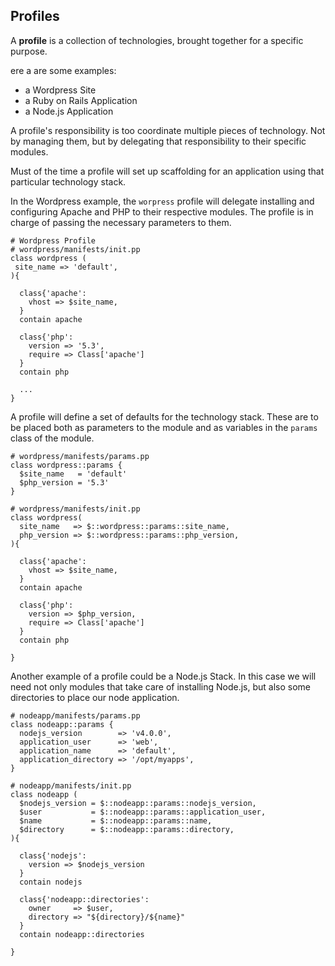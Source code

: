 ## Profiles

A **profile** is a collection of technologies, brought together for a specific purpose.

ere a are some examples:
* a Wordpress Site
* a Ruby on Rails Application
* a Node.js Application

A profile's responsibility is too coordinate multiple pieces of technology. Not by managing them, but by delegating that responsibility to their specific modules. 

Must of the time a profile will set up scaffolding for an application using that particular technology stack.

In the Wordpress example, the `worpress` profile will delegate installing and configuring Apache and PHP to their respective modules. The profile is in charge of passing the necessary parameters to them.

```puppet
# Wordpress Profile
# wordpress/manifests/init.pp
class wordpress (
 site_name => 'default',
){

  class{'apache':
    vhost => $site_name,
  }
  contain apache
  
  class{'php':
    version => '5.3',
    require => Class['apache']
  }
  contain php
  
  ...
}
```

A profile will define a set of defaults for the technology stack. These are to be placed both as parameters to the module and as variables in the `params` class of the module. 

```puppet
# wordpress/manifests/params.pp
class wordpress::params {
  $site_name   = 'default'
  $php_version = '5.3'
}

# wordpress/manifests/init.pp
class wordpress(
  site_name   => $::wordpress::params::site_name,
  php_version => $::wordpress::params::php_version,
){
 
  class{'apache':
    vhost => $site_name,
  }
  contain apache
  
  class{'php':
    version => $php_version,
    require => Class['apache']
  }
  contain php

}
```

Another example of a profile could be a Node.js Stack. In this case we will need not only modules that take care of installing Node.js, but also some directories to place our node application.

```puppet
# nodeapp/manifests/params.pp
class nodeapp::params {
  nodejs_version        => 'v4.0.0',
  application_user      => 'web',
  application_name      => 'default',
  application_directory => '/opt/myapps',
}

# nodeapp/manifests/init.pp
class nodeapp (
  $nodejs_version = $::nodeapp::params::nodejs_version,
  $user           = $::nodeapp::params::application_user,
  $name           = $::nodeapp::params::name,
  $directory      = $::nodeapp::params::directory,
){

  class{'nodejs':
    version => $nodejs_version
  }
  contain nodejs
  
  class{'nodeapp::directories':
    owner     => $user,
    directory => "${directory}/${name}"
  }
  contain nodeapp::directories
    
}
```

